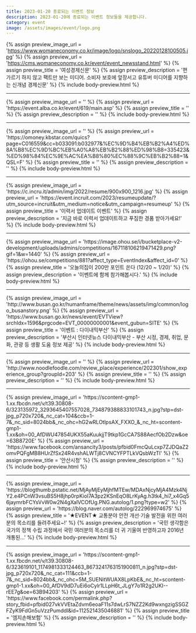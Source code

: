 ```yaml
---
title: 2023-01-20 종료되는 이벤트 정보
description: 2023-01-20에 종료되는 이벤트 정보들을 제공합니다.
category: event
image: /assets/images/event/logo.png
---
```

{% assign preview_image_url = 'https://www.womaneconomy.co.kr/image/logo/snslogo_20220128100505.jpg' %}
{% assign preview_url = 'https://cms.womaneconomy.co.kr/event/event_newsstand.html' %}
{% assign preview_title = '여성경제신문' %}
{% assign preview_description = '편 가르기 하지 않고 팩트만 보는 미디어. 소비자 보호에 앞장서고 유튜버 미디어를 지향하는 신개념 경제신문' %}
{% include body-preview.html %}
<hr>{% assign preview_image_url = '' %}
{% assign preview_url = 'https://event.alba.co.kr/event/619/main.asp' %}
{% assign preview_title = '' %}
{% assign preview_description = '' %}
{% include body-preview.html %}
<hr>{% assign preview_image_url = '' %}
{% assign preview_url = 'https://omoney.kbstar.com/quics?page=C016559&cc=b033091:b032977&%EC%9D%B4%EB%B2%A4%ED%8A%B8%EC%9D%BC%EB%A0%A8%EB%B2%88%ED%98%B8=335423&%ED%98%84%EC%9E%AC%EA%B8%80%EC%88%9C%EB%B2%88=1&QSL=F' %}
{% assign preview_title = '' %}
{% assign preview_description = '' %}
{% include body-preview.html %}
<hr>{% assign preview_image_url = 'https://c.incru.it/admin/img/2022/resume/900x900_1216.jpg' %}
{% assign preview_url = 'https://event.incruit.com/2023/resumeupdate/?utm_source=incruit&utm_medium=notice&utm_campaign=resumeup' %}
{% assign preview_title = '이력서 업데이트 이벤트' %}
{% assign preview_description = '지금 바로 이력서 업데이트하고 푸짐한 경품 받아가세요!' %}
{% include body-preview.html %}
<hr>{% assign preview_image_url = 'https://image.ohou.se/i/bucketplace-v2-development/uploads/admins/competitions/167118106219471429.png?gif=1&amp;w=1440' %}
{% assign preview_url = 'https://ohou.se/competitions/881?affect_type=EventIndex&affect_id=0' %}
{% assign preview_title = '오늘의집이 200만 포인트 쏜다 (12/20 ~ 1/20)' %}
{% assign preview_description = '이벤트에 함께 참가해봅시다.' %}
{% include body-preview.html %}
<hr>{% assign preview_image_url = 'http://www.busan.go.kr/humanframe/theme/news/assets/img/common/logo_busanstory.png' %}
{% assign preview_url = 'https://www.busan.go.kr/news/event/EVTView?srchIdx=1596&prgcode=EVT_00000000001&event_gubun=SITE' %}
{% assign preview_title = '이벤트 : 다이내믹부산' %}
{% assign preview_description = '부산시 인터넷뉴스 다이내믹부산 - 부산 시정, 경제, 취업, 문화, 관광 등 생활 도움 정보 제공' %}
{% include body-preview.html %}
<hr>{% assign preview_image_url = '' %}
{% assign preview_url = 'http://www.noodlefoodle.com/review_place/experience/202301/show_experience_group?groupId=203' %}
{% assign preview_title = '' %}
{% assign preview_description = '' %}
{% include body-preview.html %}
<hr>{% assign preview_image_url = 'https://scontent-gmp1-1.xx.fbcdn.net/v/t39.30808-6/323135972_3293645407557028_734879388833101743_n.jpg?stp=dst-jpg_p720x720&amp;_nc_cat=104&amp;ccb=1-7&amp;_nc_sid=8024bb&amp;_nc_ohc=hG2wRLOtlpsAX_FXXO_&amp;_nc_ht=scontent-gmp1-1.xx&amp;oh=00_AfDWU47854UKX55aKuukjjT9tkp1GcCA7S88AecfOb2Dzw&amp;oe=63B8720E' %}
{% assign preview_url = 'https://www.facebook.com/ansancity3/posts/pfbid0FmcQuLcxp7ZJDQaZ2omvPQFgMB8HUrZfSx24R4vshALWTj8CVNCYFPTLkVQsbWzTl' %}
{% assign preview_title = '&#xc548;&#xc0b0;&#xc2dc;&#xccad;' %}
{% assign preview_description = '' %}
{% include body-preview.html %}
<hr>{% assign preview_image_url = 'https://blogthumb.pstatic.net/MjAyMjEyMjhfMTEw/MDAxNjcyMjA4Mzk4NjY2.e4PCnW3vsuBS5H8jhp0rpKioI7A3pz2KSnEqO8LrKyAg.h3tk4_hi7_x4Gq56jaymrbFCYsVvW0w2N4gXalVCOfUg.PNG.autolog/1.png?type=w2' %}
{% assign preview_url = 'https://blog.naver.com/autolog/222969974675' %}
{% assign preview_title = '★EVENT★ 교통분야 안전 개선&middot;기술 발전을 위한 여러분의 목소리를 들려주세요~!' %}
{% assign preview_description = '국민 생각함은 국가의 정책 수립 과정에서 국민 여러분의 목소리를 더 귀 기울여 반영하고자 2016년 개통된...' %}
{% include body-preview.html %}
<hr>{% assign preview_image_url = 'https://scontent-gmp1-1.xx.fbcdn.net/v/t39.30808-6/323619101_1174981333124463_8673241763151900811_n.jpg?stp=dst-jpg_p720x720&amp;_nc_cat=111&amp;ccb=1-7&amp;_nc_sid=8024bb&amp;_nc_ohc=5M_SUENitWUAX8LpKbE&amp;_nc_ht=scontent-gmp1-1.xx&amp;oh=00_AfDV9dD7uEi6oCylr1LLpH6t_JLgY7o1R2g2UKI--rEE7g&amp;oe=63B94203' %}
{% assign preview_url = 'https://www.facebook.com/permalink.php?story_fbid=pfbid027vkVVEtaZdvm6eoaF11s7dwLrS7NZZ2Kd9wxngzigSSGZFZyK9FdGn5uVzzPumddl&id=112521435046881' %}
{% assign preview_title = '&#xc5e0;&#xc9c0;&#xc190;&#xd574;&#xbcf4;&#xd5d8;' %}
{% assign preview_description = '' %}
{% include body-preview.html %}